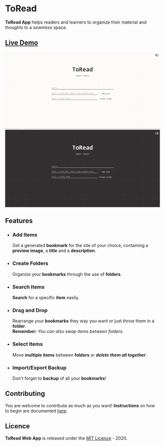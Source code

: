 # ToRead

**ToRead App** helps readers and learners to organize their material and thoughts to a *seamless* space.

## [Live Demo](https://toread.netlify.com/)

![Site Preview Light](/site_preview_images/SitePreviewLight.png)
![Site Preview Dark](/site_preview_images/SitePreviewDark.png)


## **Features**

- ### Add Items
  Get a generated **bookmark** for the site of your choice, containing a **preview image**, a **title** and a **description**.

- ### Create Folders
  Organize your **bookmarks** through the use of **folders**.

- ### Search Items
  **Search** for a specific **item** easily.

- ### Drag and Drop
  Rearrange your **bookmarks** they way you want or just throw them in a **folder**. <br>
  **Remember:** *You can also swap items between folders.*

- ### Select Items
  Move **multiple items** between **folders** or ***delete them all together***.

- ### Import/Export Backup
  Don't forget to **backup** of all your **bookmarks**!

## Contributing

You are welcome to contribute as much as you want!
**Instructions** on how to begin are documented [here](CONTRIBUTING.md).

## Licence

**ToRead Web App** is released under the [MIT Licence](LICENSE) - 2020.
